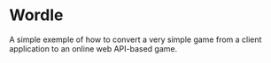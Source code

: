 # Wordle

A simple exemple of how to convert a very simple game from a client application to an online web API-based game.
